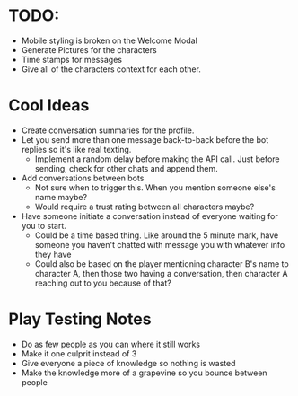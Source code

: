 # TODO:
* Mobile styling is broken on the Welcome Modal
* Generate Pictures for the characters
* Time stamps for messages
* Give all of the characters context for each other.

# Cool Ideas
* Create conversation summaries for the profile.
* Let you send more than one message back-to-back before the bot replies so it's like real texting.
  * Implement a random delay before making the API call. Just before sending, check for other chats and append them.
* Add conversations between bots
  * Not sure when to trigger this. When you mention someone else's name maybe?
  * Would require a trust rating between all characters maybe?
* Have someone initiate a conversation instead of everyone waiting for you to start.
  * Could be a time based thing. Like around the 5 minute mark, have someone you haven't chatted with message you with whatever info they have
  * Could also be based on the player mentioning character B's name to character A, then those two having a conversation, then character A reaching out to you because of that?

# Play Testing Notes
* Do as few people as you can where it still works
* Make it one culprit instead of 3
* Give everyone a piece of knowledge so nothing is wasted
* Make the knowledge more of a grapevine so you bounce between people